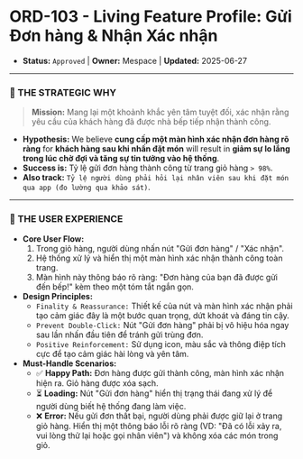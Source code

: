 # ORD-103 - Living Feature Profile: Gửi Đơn hàng & Nhận Xác nhận

- **Status:** `Approved` | **Owner:** Mespace | **Updated:** 2025-06-27

---

### 🎯 THE STRATEGIC WHY
> **Mission:** Mang lại một khoảnh khắc yên tâm tuyệt đối, xác nhận rằng yêu cầu của khách hàng đã được nhà bếp tiếp nhận thành công.

- **Hypothesis:** We believe **cung cấp một màn hình xác nhận đơn hàng rõ ràng** for **khách hàng sau khi nhấn đặt món** will result in **giảm sự lo lắng trong lúc chờ đợi và tăng sự tin tưởng vào hệ thống**.
- **Success is:** Tỷ lệ gửi đơn hàng thành công từ trang giỏ hàng `> 98%`.
- **Also track:** `Tỷ lệ người dùng phải hỏi lại nhân viên sau khi đặt món qua app (đo lường qua khảo sát)`.

---

### 🎨 THE USER EXPERIENCE
- **Core User Flow:**
    1.  Trong giỏ hàng, người dùng nhấn nút "Gửi đơn hàng" / "Xác nhận".
    2.  Hệ thống xử lý và hiển thị một màn hình xác nhận thành công toàn trang.
    3.  Màn hình này thông báo rõ ràng: "Đơn hàng của bạn đã được gửi đến bếp!" kèm theo một tóm tắt ngắn gọn.
- **Design Principles:**
    - `Finality & Reassurance:` Thiết kế của nút và màn hình xác nhận phải tạo cảm giác đây là một bước quan trọng, dứt khoát và đáng tin cậy.
    - `Prevent Double-Click:` Nút "Gửi đơn hàng" phải bị vô hiệu hóa ngay sau lần nhấn đầu tiên để tránh gửi trùng đơn.
    - `Positive Reinforcement:` Sử dụng icon, màu sắc và thông điệp tích cực để tạo cảm giác hài lòng và yên tâm.
- **Must-Handle Scenarios:**
    - ✅ **Happy Path:** Đơn hàng được gửi thành công, màn hình xác nhận hiện ra. Giỏ hàng được xóa sạch.
    - ⏳ **Loading:** Nút "Gửi đơn hàng" hiển thị trạng thái đang xử lý để người dùng biết hệ thống đang làm việc.
    - ❌ **Error:** Nếu gửi đơn thất bại, người dùng phải được giữ lại ở trang giỏ hàng. Hiển thị một thông báo lỗi rõ ràng (VD: "Đã có lỗi xảy ra, vui lòng thử lại hoặc gọi nhân viên") và không xóa các món trong giỏ.
